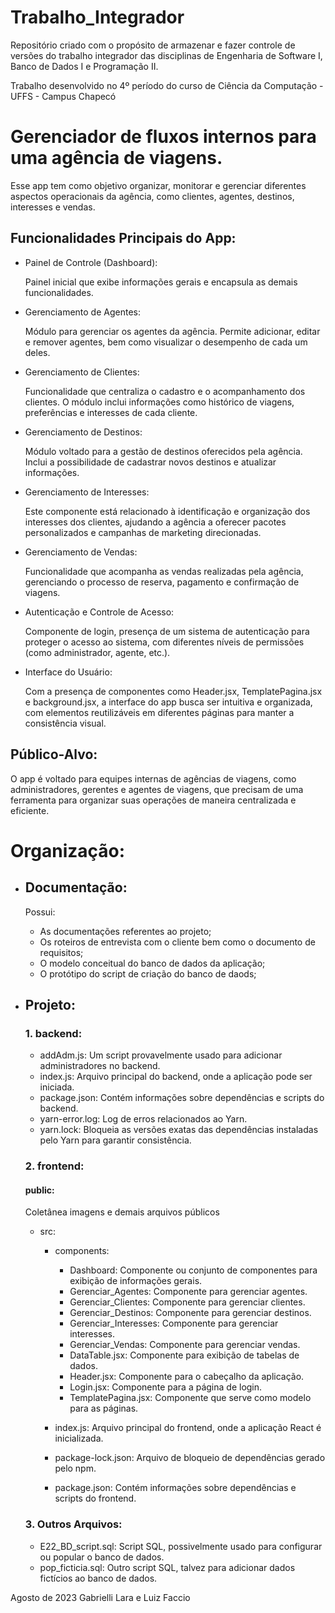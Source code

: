 # Trabalho_Integrador
Repositório criado com o propósito de armazenar e fazer controle de versões do trabalho integrador das disciplinas de Engenharia de Software I, Banco de Dados I e Programação II.

Trabalho desenvolvido no 4º período do curso de Ciência da Computação - UFFS - Campus Chapecó

# Gerenciador de fluxos internos para uma agência de viagens.

Esse app tem como objetivo organizar, monitorar e gerenciar diferentes aspectos operacionais da agência, como clientes, agentes, destinos, interesses e vendas.

## Funcionalidades Principais do App:

- Painel de Controle (Dashboard):

  Painel inicial que exibe informações gerais e encapsula as demais funcionalidades.

- Gerenciamento de Agentes:

  Módulo para gerenciar os agentes da agência. Permite adicionar, editar e remover agentes, bem como visualizar o desempenho de cada um deles.

- Gerenciamento de Clientes:

  Funcionalidade que centraliza o cadastro e o acompanhamento dos clientes. O módulo inclui informações como histórico de viagens, preferências e interesses de cada cliente.

- Gerenciamento de Destinos:

  Módulo voltado para a gestão de destinos oferecidos pela agência. Inclui a possibilidade de cadastrar novos destinos e atualizar informações.

- Gerenciamento de Interesses:

  Este componente está relacionado à identificação e organização dos interesses dos clientes, ajudando a agência a oferecer pacotes personalizados e campanhas de marketing direcionadas.

- Gerenciamento de Vendas:

  Funcionalidade que acompanha as vendas realizadas pela agência, gerenciando o processo de reserva, pagamento e confirmação de viagens.

- Autenticação e Controle de Acesso:

  Componente de login, presença de um sistema de autenticação para proteger o acesso ao sistema, com diferentes níveis de permissões (como administrador, agente, etc.).

- Interface do Usuário:

  Com a presença de componentes como Header.jsx, TemplatePagina.jsx e background.jsx, a interface do app busca ser intuitiva e organizada, com elementos reutilizáveis em diferentes páginas para manter a consistência visual.


## Público-Alvo:
O app é voltado para equipes internas de agências de viagens, como administradores, gerentes e agentes de viagens, que precisam de uma ferramenta para organizar suas operações de maneira centralizada e eficiente.

# Organização:

* ## Documentação:

  Possui:
  * As documentações referentes ao projeto;
  * Os roteiros de entrevista com o cliente bem como o documento de requisitos;
  * O modelo conceitual do banco de dados da aplicação;
  * O protótipo do script de criação do banco de daods;

* ## Projeto:

  ### 1. backend:

  - addAdm.js: Um script provavelmente usado para adicionar administradores no backend.
  - index.js: Arquivo principal do backend, onde a aplicação pode ser iniciada.
  - package.json: Contém informações sobre dependências e scripts do backend.
  - yarn-error.log: Log de erros relacionados ao Yarn.
  - yarn.lock: Bloqueia as versões exatas das dependências instaladas pelo Yarn para garantir consistência.

  ### 2. frontend:
  #### public:
  Coletânea imagens e demais arquivos públicos
  
  - src:

    - components:

      - Dashboard: Componente ou conjunto de componentes para exibição de informações gerais.
      - Gerenciar_Agentes: Componente para gerenciar agentes.
      - Gerenciar_Clientes: Componente para gerenciar clientes.
      - Gerenciar_Destinos: Componente para gerenciar destinos.
      - Gerenciar_Interesses: Componente para gerenciar interesses.
      - Gerenciar_Vendas: Componente para gerenciar vendas.
      - DataTable.jsx: Componente para exibição de tabelas de dados.
      - Header.jsx: Componente para o cabeçalho da aplicação.
      - Login.jsx: Componente para a página de login.
      - TemplatePagina.jsx: Componente que serve como modelo para as páginas.

    - index.js: Arquivo principal do frontend, onde a aplicação React é inicializada.

    - package-lock.json: Arquivo de bloqueio de dependências gerado pelo npm.

    - package.json: Contém informações sobre dependências e scripts do frontend.

  ### 3. Outros Arquivos:
    - E22_BD_script.sql: Script SQL, possivelmente usado para configurar ou popular o banco de dados.
    - pop_ficticia.sql: Outro script SQL, talvez para adicionar dados fictícios ao banco de dados.


Agosto de 2023
Gabrielli Lara e Luiz Faccio
